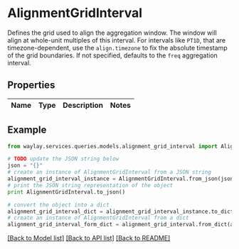 # AlignmentGridInterval

 Defines the grid used to align the aggregation window. The window will align at whole-unit multiples of this interval.  For intervals like `PT1D`, that are timezone-dependent, use the  `align.timezone` to fix the absolute timestamp of the grid boundaries.  If not specified, defaults to the `freq` aggregation interval. 

## Properties

Name | Type | Description | Notes
------------ | ------------- | ------------- | -------------

## Example

```python
from waylay.services.queries.models.alignment_grid_interval import AlignmentGridInterval

# TODO update the JSON string below
json = "{}"
# create an instance of AlignmentGridInterval from a JSON string
alignment_grid_interval_instance = AlignmentGridInterval.from_json(json)
# print the JSON string representation of the object
print AlignmentGridInterval.to_json()

# convert the object into a dict
alignment_grid_interval_dict = alignment_grid_interval_instance.to_dict()
# create an instance of AlignmentGridInterval from a dict
alignment_grid_interval_form_dict = alignment_grid_interval.from_dict(alignment_grid_interval_dict)
```
[[Back to Model list]](../README.md#documentation-for-models) [[Back to API list]](../README.md#documentation-for-api-endpoints) [[Back to README]](../README.md)


